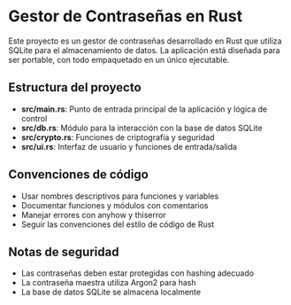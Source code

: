 <!-- Use this file to provide workspace-specific custom instructions to Copilot. For more details, visit https://code.visualstudio.com/docs/copilot/copilot-customization#_use-a-githubcopilotinstructionsmd-file -->

# Gestor de Contraseñas en Rust

Este proyecto es un gestor de contraseñas desarrollado en Rust que utiliza SQLite para el almacenamiento de datos. La aplicación está diseñada para ser portable, con todo empaquetado en un único ejecutable.

## Estructura del proyecto

- **src/main.rs**: Punto de entrada principal de la aplicación y lógica de control
- **src/db.rs**: Módulo para la interacción con la base de datos SQLite
- **src/crypto.rs**: Funciones de criptografía y seguridad
- **src/ui.rs**: Interfaz de usuario y funciones de entrada/salida

## Convenciones de código

- Usar nombres descriptivos para funciones y variables
- Documentar funciones y módulos con comentarios
- Manejar errores con anyhow y thiserror
- Seguir las convenciones del estilo de código de Rust

## Notas de seguridad

- Las contraseñas deben estar protegidas con hashing adecuado
- La contraseña maestra utiliza Argon2 para hash
- La base de datos SQLite se almacena localmente
